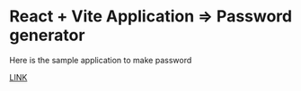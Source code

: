 # React + Vite Application => Password generator

Here is the sample application to make password 

[LINK]("https://password-generator-beige-gamma.vercel.app/")
